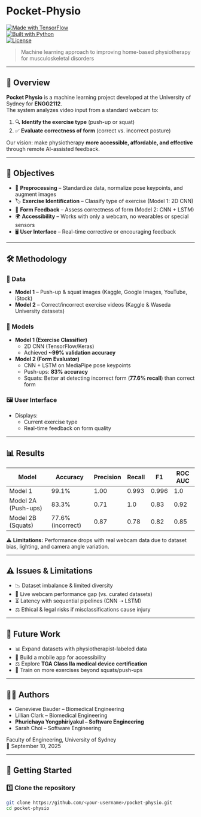 # Pocket-Physio

[![Made with TensorFlow](https://img.shields.io/badge/Made%20with-TensorFlow-orange?logo=tensorflow)](https://www.tensorflow.org/)  
[![Built with Python](https://img.shields.io/badge/Built%20with-Python-blue?logo=python)](https://www.python.org/)  
[![License](https://img.shields.io/badge/License-MIT-green)](LICENSE)  

> Machine learning approach to improving home-based physiotherapy for musculoskeletal disorders  

---

## 📖 Overview  
**Pocket Physio** is a machine learning project developed at the University of Sydney for **ENGG2112**.  
The system analyzes video input from a standard webcam to:  
1. 🔍 **Identify the exercise type** (push-up or squat)  
2. ✅ **Evaluate correctness of form** (correct vs. incorrect posture)  

Our vision: make physiotherapy **more accessible, affordable, and effective** through remote AI-assisted feedback.  

---

## 🎯 Objectives  
- 🧹 **Preprocessing** – Standardize data, normalize pose keypoints, and augment images  
- 🏷 **Exercise Identification** – Classify type of exercise (Model 1: 2D CNN)  
- 📏 **Form Feedback** – Assess correctness of form (Model 2: CNN + LSTM)  
- 🌍 **Accessibility** – Works with only a webcam, no wearables or special sensors  
- 🖥 **User Interface** – Real-time corrective or encouraging feedback  

---

## 🛠 Methodology  

### 📂 Data  
- **Model 1** – Push-up & squat images (Kaggle, Google Images, YouTube, iStock)  
- **Model 2** – Correct/incorrect exercise videos (Kaggle & Waseda University datasets)  

### 🤖 Models  
- **Model 1 (Exercise Classifier)**  
  - 2D CNN (TensorFlow/Keras)  
  - Achieved **~99% validation accuracy**  
- **Model 2 (Form Evaluator)**  
  - CNN + LSTM on MediaPipe pose keypoints  
  - Push-ups: **83% accuracy**  
  - Squats: Better at detecting incorrect form (**77.6% recall**) than correct form  

### 🖼 User Interface  
- Displays:  
  - Current exercise type  
  - Real-time feedback on form quality  

---

## 📊 Results  

| Model   | Accuracy | Precision | Recall | F1 | ROC AUC |
|---------|----------|-----------|--------|----|---------|
| Model 1 | 99.1%    | 1.00      | 0.993  | 0.996 | 1.0 |
| Model 2A (Push-ups) | 83.3% | 0.71 | 1.0 | 0.83 | 0.92 |
| Model 2B (Squats)  | 77.6% (incorrect) | 0.87 | 0.78 | 0.82 | 0.85 |

⚠️ **Limitations:** Performance drops with real webcam data due to dataset bias, lighting, and camera angle variation.  

---

## ⚠️ Issues & Limitations  
- 📉 Dataset imbalance & limited diversity  
- 🎥 Live webcam performance gap (vs. curated datasets)  
- ⏳ Latency with sequential pipelines (CNN ➝ LSTM)  
- ⚖️ Ethical & legal risks if misclassifications cause injury  

---

## 🔮 Future Work  
- 📊 Expand datasets with physiotherapist-labeled data  
- 📱 Build a mobile app for accessibility  
- ⚖️ Explore **TGA Class IIa medical device certification**  
- 🧠 Train on more exercises beyond squats/push-ups  

---

## 👩‍💻 Authors  
- Genevieve Bauder – Biomedical Engineering  
- Lillian Clark – Biomedical Engineering  
- **Phurichaya Yongphiriyakul – Software Engineering**  
- Sarah Choi – Software Engineering  

Faculty of Engineering, University of Sydney  
📅 September 10, 2025  

---

## 🚀 Getting Started  

### 1️⃣ Clone the repository  
```bash
git clone https://github.com/<your-username>/pocket-physio.git
cd pocket-physio

